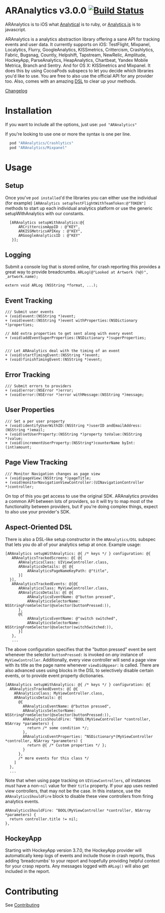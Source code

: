 ARAnalytics v3.0.0 [![Build Status](https://travis-ci.org/orta/ARAnalytics.svg?branch=master)](https://travis-ci.org/orta/ARAnalytics)
================

ARAnalytics is to iOS what [Analytical](https://github.com/jkrall/analytical) is to ruby, or [Analytics.js](http://segmentio.github.com/analytics.js/) is to javascript.

ARAnalytics is a analytics abstraction library offering a sane API for tracking events and user data. It currently supports on iOS: TestFlight, Mixpanel, Localytics, Flurry, GoogleAnalytics, KISSmetrics, Crittercism, Crashlytics, Fabric, Bugsnag, Countly, Helpshift, Tapstream, NewRelic, Amplitude, HockeyApp, ParseAnalytics, HeapAnalytics, Chartbeat, Yandex Mobile Metrica, Branch and Sentry. And for OS X: KISSmetrics and Mixpanel. It does this by using CocoaPods subspecs to let you decide which libraries you'd like to use. You are free to also use the official API for any provider too. Also, comes with an amazing [DSL](#aspect-oriented-dsl) to clear up your methods.

[Changelog](https://github.com/orta/ARAnalytics/blob/master/CHANGELOG.md)

Installation
=====
If you want to include all the options, just use: `pod "ARAnalytics"`

If you're looking to use one or more the syntax is one per line.

``` ruby
  pod "ARAnalytics/Crashlytics"
  pod "ARAnalytics/Mixpanel"
```

Usage
=====

Setup
----

Once you've `pod installed`'d the libraries you can either use the individual (for example) `[ARAnalytics setupTestFlightWithTeamToken:@"TOKEN"]` methods to start up each individual analytics platform or use the generic setupWithAnalytics with our constants.

``` objc
  [ARAnalytics setupWithAnalytics:@{
      ARCrittercismAppID : @"KEY",
      ARKISSMetricsAPIKey : @"KEY",
      ARGoogleAnalyticsID : @"KEY"
   }];
```

Logging
----
Submit a console log that is stored online, for crash reporting this provides a great way to provide breadcrumbs. `ARLog(@"Looked at Artwork (%@)", _artwork.name);`

``` objc
extern void ARLog (NSString *format, ...);
```

Event Tracking
----
``` objc
/// Submit user events
+ (void)event:(NSString *)event;
+ (void)event:(NSString *)event withProperties:(NSDictionary *)properties;

// Add extra properties to get sent along with every event
+ (void)addEventSuperProperties:(NSDictionary *)superProperties;


/// Let ARAnalytics deal with the timing of an event
+ (void)startTimingEvent:(NSString *)event;
+ (void)finishTimingEvent:(NSString *)event;
```

Error Tracking
----
``` objc
/// Submit errors to providers
+ (void)error:(NSError *)error;
+ (void)error:(NSError *)error withMessage:(NSString *)message;
```

User Properties
----
``` objc
/// Set a per user property
+ (void)identifyUserWithID:(NSString *)userID andEmailAddress:(NSString *)email;
+ (void)setUserProperty:(NSString *)property toValue:(NSString *)value;
+ (void)incrementUserProperty:(NSString*)counterName byInt:(int)amount;
```

Page View Tracking
----
``` objc
/// Monitor Navigation changes as page view
+ (void)pageView:(NSString *)pageTitle;
+ (void)monitorNavigationViewController:(UINavigationController *)controller;
```

On top of this you get access to use the original SDK. ARAnalytics provides a common API between lots of providers, so it will try to map most of the functionality between providers, but if you're doing complex things, expect to also use your provider's SDK.

Aspect-Oriented DSL
----
There is also a DSL-like setup constructor in the `ARAnalytics/DSL` subspec that lets you do all of your analytics setup at once. Example usage:

``` objc
[ARAnalytics setupWithAnalytics: @{ /* keys */ } configuration: @{
   ARAnalyticsTrackedScreens: @[ @{
      ARAnalyticsClass: UIViewController.class,
      ARAnalyticsDetails: @[ @{
          ARAnalyticsPageNameKeyPath: @"title",
      }]
  }],
   ARAnalyticsTrackedEvents: @[@{
      ARAnalyticsClass: MyViewController.class,
      ARAnalyticsDetails: @[ @{
          ARAnalyticsEventName: @"button pressed",
          ARAnalyticsSelectorName: NSStringFromSelector(@selector(buttonPressed:)),
      },
      @{
          ARAnalyticsEventName: @"switch switched",
          ARAnalyticsSelectorName: NSStringFromSelector(@selector(switchSwitched:)),
      }]
   },
   ...
```

The above configuration specifies that the "button pressed" event be sent whenever the selector `buttonPressed:` is invoked on *any* instance of `MyViewController`. Additionally, every view controller will send a page view with its title as the page name whenever `viewDidAppear:` is called. There are also advanced uses using blocks in the DSL to selectively disable certain events, or to provide event property dictionaries.

```objc
[ARAnalytics setupWithAnalytics: @{ /* keys */ } configuration: @{
  ARAnalyticsTrackedEvents: @[ @{
    ARAnalyticsClass: MyViewController.class,
    ARAnalyticsDetails: @[ 
      @{
        ARAnalyticsEventName: @"button pressed",
        ARAnalyticsSelectorName: NSStringFromSelector(@selector(buttonPressed:)),
        ARAnalyticsShouldFire: ^BOOL(MyViewController *controller, NSArray *parameters) {
          return /* some condition */;
        },
        ARAnalyticsEventProperties: ^NSDictionary*(MyViewController *controller, NSArray *parameters) {
          return @{ /* Custom properties */ };
        }
      },
      /* more events for this class */
    ]
  },
  ...
```

Note that when using page tracking on `UIViewControllers`, *all* instances *must* have a non-`nil` value for their `title` property. If your app uses nested view controllers, that may not be the case. In this instance, use the `ARAnalyticsShouldFire` block to disable these view controllers from firing analytics events. 

```objc
ARAnalyticsShouldFire: ^BOOL(MyViewController *controller, NSArray *parameters) {
  return controller.title != nil;
},
```

HockeyApp
----

Starting with HockeyApp version 3.7.0, the HockeyApp provider will automatically keep logs of events and include those in crash reports, thus adding ‘breadcrumbs’ to your report and hopefully providing helpful context for your crasp reports. Any messages logged with `ARLog()` will also get included in the report.

Contributing
====
See [Contributing](https://github.com/orta/ARAnalytics/blob/master/CONTRIBUTING.md)
